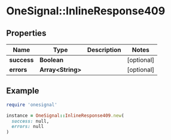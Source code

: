 # OneSignal::InlineResponse409

## Properties

| Name | Type | Description | Notes |
| ---- | ---- | ----------- | ----- |
| **success** | **Boolean** |  | [optional] |
| **errors** | **Array&lt;String&gt;** |  | [optional] |

## Example

```ruby
require 'onesignal'

instance = OneSignal::InlineResponse409.new(
  success: null,
  errors: null
)
```

